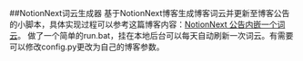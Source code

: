 ##NotionNext词云生成器
基于NotionNext博客生成博客词云并更新至博客公告的小脚本，具体实现过程可以参考这篇博客内容：[NotionNext 公告内嵌一个词云](https://magicmipamipa.zeabur.app/article/d88f45d9-c1c1-4052-b795-224b7d3ea51f.html)。
做了一个简单的run.bat，挂在本地后台可以每天自动刷新一次词云。有需要可以修改config.py更改为自己的博客参数。